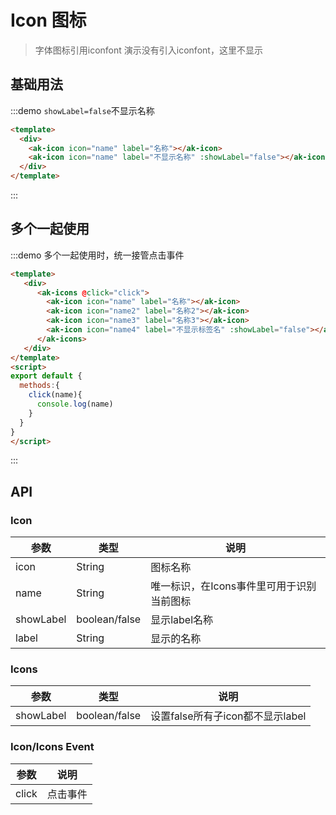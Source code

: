 <!-- Created by 337547038 on 2018/9/7 0007. -->
# Icon 图标
> 字体图标引用iconfont
> 演示没有引入iconfont，这里不显示

## 基础用法
:::demo `showLabel=false`不显示名称

```html
<template>
  <div>
    <ak-icon icon="name" label="名称"></ak-icon>
    <ak-icon icon="name" label="不显示名称" :showLabel="false"></ak-icon>
  </div>
</template>
```

:::

## 多个一起使用
:::demo 多个一起使用时，统一接管点击事件

```html
<template>
   <div>
      <ak-icons @click="click">
        <ak-icon icon="name" label="名称"></ak-icon>
        <ak-icon icon="name2" label="名称2"></ak-icon>
        <ak-icon icon="name3" label="名称3"></ak-icon>
        <ak-icon icon="name4" label="不显示标签名" :showLabel="false"></ak-icon>
      </ak-icons>
   </div>
</template>
<script>
export default {
  methods:{
    click(name){
      console.log(name)
    }
  }
}
</script>
```

:::

## API
### Icon
|参数|类型|说明|
|-|-|-|
|icon           | String         |图标名称|
|name           | String         |唯一标识，在Icons事件里可用于识别当前图标|
|showLabel      | boolean/false  |显示label名称|
|label          | String         |显示的名称|

### Icons
|参数|类型|说明|
|-|-|-|
|showLabel      | boolean/false  |设置false所有子icon都不显示label|

### Icon/Icons Event
|参数|说明|
|-|-|
|click           |点击事件|
